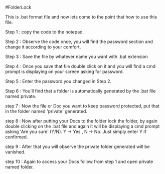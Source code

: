 #FolderLock

This is .bat format file and now lets come to the point that how to use this file.

Step 1 : copy the code to the notepad.

Step 2 : Observe the code once, you will find the password section and change it according to your comfort.

Step 3 : Save the file by whatever name you want with .bat extension

Step 4 : Once you save that file double click on it and you will find a cmd prompt is displaying on your screen asking for password.

Step 5 : Enter the password you changed in Step 2.

Step 6 : You'll find that a folder is automatically generated by the .bat file named private.

step 7 : Now the file or Doc  you want to keep password protected, put that in the folder named 'private' generated.

step 8 : Now after putting your Docs to the folder lock the folder, by again double clicking on the .bat file and again it will be displaying a cmd prompt asking 'Are you sure'
         (Y/N). Y -> Yes , N -> No. Just simply enter Y if confirmed.

step 9 : After that you will observe the private folder generated will be vanished.

step 10 : Again to access your Docs follow from step 1 and open private named folder.
